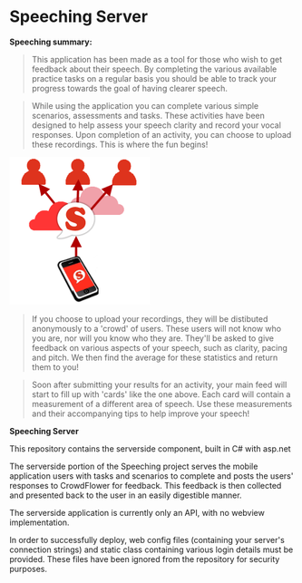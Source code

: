 Speeching Server
================

**Speeching summary:**

>This application has been made as a tool for those who wish to get feedback about their speech. By completing the various available practice tasks on a regular basis you should be able to track your progress towards the goal of having clearer speech.

>While using the application you can complete various simple scenarios, assessments and tasks. These activities have been designed to help assess your speech clarity and record your vocal responses. Upon completion of an activity, you can choose to upload these recordings. This is where the fun begins!

![Speeching structure](https://raw.githubusercontent.com/GSDan/Speeching_Client/master/Droid_PeopleWithParkinsons/Resources/drawable/diagram.png)

>If you choose to upload your recordings, they will be distibuted anonymously to a 'crowd' of users. These users will not know who you are, nor will you know who they are. They'll be asked to give feedback on various aspects of your speech, such as clarity, pacing and pitch. We then find the average for these statistics and return them to you!

>Soon after submitting your results for an activity, your main feed will start to fill up with 'cards' like the one above. Each card will contain a measurement of a different area of speech. Use these measurements and their accompanying tips to help improve your speech!

**Speeching Server**

This repository contains the serverside component, built in C# with asp.net

The serverside portion of the Speeching project serves the mobile application users with tasks and scenarios to complete and posts the users' responses to CrowdFlower for feedback. This feedback is then collected and presented back to the user in an easily digestible manner.

The serverside application is currently only an API, with no webview implementation.

In order to successfully deploy, web config files (containing your server's connection strings) and static class containing various login details must be provided. These files have been ignored from the repository for security purposes.